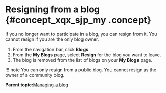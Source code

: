 # Resigning from a blog {#concept_xqx_sjp_my .concept}

If you no longer want to participate in a blog, you can resign from it. You cannot resign if you are the only blog owner.

1.  From the navigation bar, click **Blogs**.
2.  From the **My Blogs** page, select **Resign** for the blog you want to leave.
3.  The blog is removed from the list of blogs on your **My Blogs** page.

!!! note
    You can only resign from a public blog. You cannot resign as the owner of a community blog.

**Parent topic:**[Managing a blog](../blogs/c_blog_managing.md)

